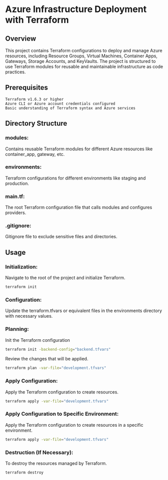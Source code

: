 # Azure Infrastructure Deployment with Terraform

## Overview

This project contains Terraform configurations to deploy and manage Azure resources, including Resource Groups, Virtual Machines, Container Apps, Gateways, Storage Accounts, and KeyVaults. The project is structured to use Terraform modules for reusable and maintainable infrastructure as code practices.

## Prerequisites
    Terraform v1.6.3 or higher
    Azure CLI or Azure account credentials configured
    Basic understanding of Terraform syntax and Azure services

## Directory Structure

### modules:
Contains reusable Terraform modules for different Azure resources like container_app, gateway, etc.
### environments:
Terraform configurations for different environments like staging and production.
### main.tf:
The root Terraform configuration file that calls modules and configures providers.
### .gitignore:
Gitignore file to exclude sensitive files and directories.

## Usage

### Initialization:
Navigate to the root of the project and initialize Terraform.

``` bash
terraform init
```

### Configuration:
Update the terraform.tfvars or equivalent files in the environments directory with necessary values.

### Planning:
Init the Terraform configuration
``` bash
terraform init -backend-config="backend.tfvars"
```

Review the changes that will be applied.
``` bash
terraform plan -var-file="development.tfvars"
```

### Apply Configuration:
Apply the Terraform configuration to create resources.

``` bash
terraform apply -var-file="development.tfvars"
```

### Apply Configuration to Specific Environment:
Apply the Terraform configuration to create resources in a specific environment.

``` bash
terraform apply -var-file="development.tfvars"
```



### Destruction (If Necessary):
To destroy the resources managed by Terraform.

``` bash
terraform destroy
```
